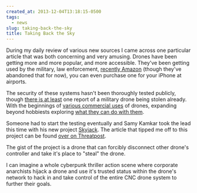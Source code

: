 ```yaml
---
created_at: 2013-12-04T13:18:15-0500
tags:
  - news
slug: taking-back-the-sky
title: Taking Back the Sky
---
```


During my daily review of various new sources I came across one particular
article that was both concerning and very amusing. Drones have been getting
more and more popular, and more accessible. They've been getting used by the
military, law enforcement, [recently Amazon][1] (though they've abandoned that
for now), you can even purchase one for your iPhone at airports.

The security of these systems hasn't been thoroughly tested publicly, though
[there is at least][2] one report of a military drone being stolen already.
With the beginnings of [various commercial uses][3] of drones, expanding beyond
hobbiests exploring [what they can do with them][4].

Someone had to start the testing eventually and Samy Kamkar took the lead this
time with his new project [Skyjack][5]. The article that tipped me off to this
project can be found [over on Threatpost][6].

The gist of the project is a drone that can forcibly disconnect other drone's
controller and take it's place to "steal" the drone.

I can imagine a whole cyberpunk thriller action scene where corporate
anarchists hijack a drone and use it's trusted status within the drone's
network to hack in and take control of the entire CNC drone system to further
their goals.

[1]: http://www.cnn.com/2013/12/02/tech/innovation/amazon-drones-questions/
[2]: http://rt.com/news/iran-us-drone-gulf-216/
[3]: http://www.fastcompany.com/3019913/watch-the-skies-tonight-for-a-taco-delivering-drone-brought-to-you-by-taco-bell
[4]: http://gizmodo.com/5947033/this-team-of-quadrocopters-can-throw-and-catch-better-than-you
[5]: http://samy.pl/skyjack/
[6]: http://threatpost.com/how-to-skyjack-drones-in-an-hour-for-less-than-400/103086

